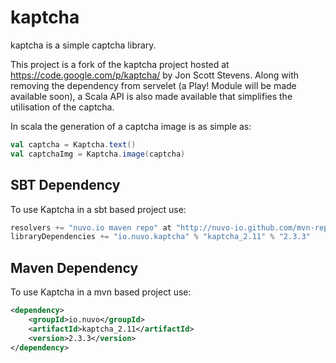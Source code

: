 kaptcha
=======

kaptcha is a simple captcha library.

This project is a fork of the kaptcha project hosted at https://code.google.com/p/kaptcha/ by Jon Scott Stevens.
Along with removing the dependency from servelet (a Play! Module will be made available soon), a Scala API is
also made available that simplifies the utilisation of the captcha.

In scala the generation of a captcha image is as simple as:

```scala
val captcha = Kaptcha.text()
val captchaImg = Kaptcha.image(captcha)
```



SBT Dependency
--------------

To use Kaptcha in a sbt based project use:

```scala
resolvers += "nuvo.io maven repo" at "http://nuvo-io.github.com/mvn-repo/releases"
libraryDependencies += "io.nuvo.kaptcha" % "kaptcha_2.11" % "2.3.3"
```

Maven Dependency
----------------

To use Kaptcha in a mvn based project use:

```xml
<dependency>
    <groupId>io.nuvo</groupId>
    <artifactId>kaptcha_2.11</artifactId>
    <version>2.3.3</version>
</dependency>
```

